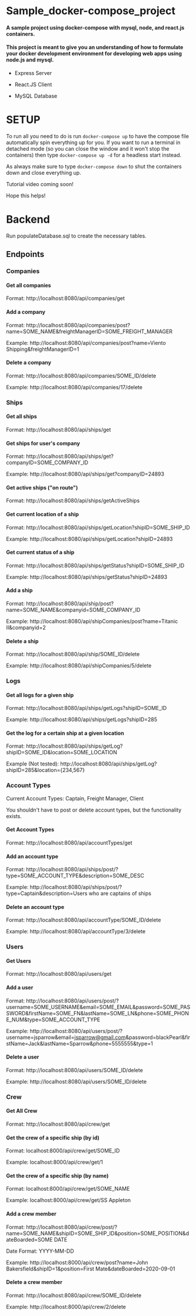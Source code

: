 # Sample_docker-compose_project
#### A sample project using docker-compose with mysql, node, and react.js containers.
#### This project is meant to give you an understanding of how to formulate your docker development environment for developing web apps using node.js and mysql.

- Express Server

- React.JS Client

- MySQL Database

# SETUP

To run all you need to do is run `docker-compose up` to have the compose file automatically spin everything up for you.
If you want to run a terminal in detached mode (so you can close the window and it won't stop the containers) then type `docker-compose up -d` for a headless start instead.

As always make sure to type `docker-compose down` to shut the containers down and close everything up.

Tutorial video coming soon!

Hope this helps!


# Backend
Run populateDatabase.sql to create the necessary tables.
## Endpoints


### Companies
#### Get all companies
Format: http://localhost:8080/api/companies/get
#### Add a company
Format: http://localhost:8080/api/companies/post?name=SOME_NAME&freightManagerID=SOME_FREIGHT_MANAGER

Example: http://localhost:8080/api/companies/post?name=Viento Shipping&freightManagerID=1
#### Delete a company
Format: http://localhost:8080/api/companies/SOME_ID/delete

Example: http://localhost:8080/api/companies/17/delete


### Ships
#### Get all ships
Format: http://localhost:8080/api/ships/get
#### Get ships for user's company
Format: http://localhost:8080/api/ships/get?companyID=SOME_COMPANY_ID

Example: http://localhost:8080/api/ships/get?companyID=24893
#### Get active ships ("on route")
Format: http://localhost:8080/api/ships/getActiveShips
#### Get current location of a ship
Format: http://localhost:8080/api/ships/getLocation?shipID=SOME_SHIP_ID

Example: http://localhost:8080/api/ships/getLocation?shipID=24893
#### Get current status of a ship
Format: http://localhost:8080/api/ships/getStatus?shipID=SOME_SHIP_ID

Example: http://localhost:8080/api/ships/getStatus?shipID=24893
#### Add a ship
Format: http://localhost:8080/api/ship/post?name=SOME_NAME&companyid=SOME_COMPANY_ID

Example: http://localhost:8080/api/shipCompanies/post?name=Titanic II&companyid=2
#### Delete a ship
Format: http://localhost:8080/api/ship/SOME_ID/delete

Example: http://localhost:8080/api/shipCompanies/5/delete


### Logs
#### Get all logs for a given ship
Format: http://localhost:8080/api/ships/getLogs?shipID=SOME_ID

Example: http://localhost:8080/api/ships/getLogs?shipID=285
#### Get the log for a certain ship at a given location
Format: http://localhost:8080/api/ships/getLog?shipID=SOME_ID&location=SOME_LOCATION

Example (Not tested): http://localhost:8080/api/ships/getLog?shipID=285&location={234,567}


### Account Types
Current Account Types: Captain, Freight Manager, Client

You shouldn't have to post or delete account types, but the functionality exists.
#### Get Account Types
Format: http://localhost:8080/api/accountTypes/get
#### Add an account type
Format: http://localhost:8080/api/ships/post/?type=SOME_ACCOUNT_TYPE&description=SOME_DESC

Example: http://localhost:8080/api/ships/post/?type=Captain&description=Users who are captains of ships
#### Delete an account type
Format: http://localhost:8080/api/accountType/SOME_ID/delete

Example: http://localhost:8080/api/accountType/3/delete


### Users
#### Get Users
Format: http://localhost:8080/api/users/get
#### Add a user
Format: http://localhost:8080/api/users/post/?username=SOME_USERNAME&email=SOME_EMAIL&password=SOME_PASSWORD&firstName=SOME_FN&lastName=SOME_LN&phone=SOME_PHONE_NUM&type=SOME_ACCOUNT_TYPE

Example: http://localhost:8080/api/users/post/?username=jsparrow&email=jsparrow@gmail.com&password=blackPearl&firstName=Jack&lastName=Sparrow&phone=5555555&type=1
#### Delete a user
Format: http://localhost:8080/api/users/SOME_ID/delete

Example: http://localhost:8080/api/users/SOME_ID/delete


### Crew
#### Get All Crew
Format: http://localhost:8080/api/crew/get
#### Get the crew of a specific ship (by id)
Format: localhost:8000/api/crew/get/SOME_ID

Example: localhost:8000/api/crew/get/1
#### Get the crew of a specific ship (by name)
Format: localhost:8000/api/crew/get/SOME_NAME

Example: localhost:8000/api/crew/get/SS Appleton
#### Add a crew member
Format: http://localhost:8080/api/crew/post/?name=SOME_NAME&shipID=SOME_SHIP_ID&position=SOME_POSITION&dateBoarded=SOME DATE

Date Format: YYYY-MM-DD

Example: http://localhost:8000/api/crew/post?name=John Bakersfield&shipID=1&position=First Mate&dateBoarded=2020-09-01
#### Delete a crew member
Format: http://localhost:8080/api/crew/SOME_ID/delete

Example: http://localhost:8000/api/crew/2/delete
